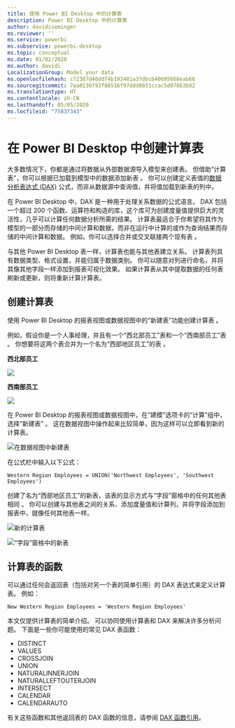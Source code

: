 ```yaml
---
title: 使用 Power BI Desktop 中的计算表
description: Power BI Desktop 中的计算表
author: davidiseminger
ms.reviewer: ''
ms.service: powerbi
ms.subservice: powerbi-desktop
ms.topic: conceptual
ms.date: 01/02/2020
ms.author: davidi
LocalizationGroup: Model your data
ms.openlocfilehash: c72387d40ddf4b193481a37dbcb40695668eab66
ms.sourcegitcommit: 7aa0136f93f88516f97ddd8031ccac5d07863b92
ms.translationtype: HT
ms.contentlocale: zh-CN
ms.lasthandoff: 05/05/2020
ms.locfileid: "75837343"
---
```

# <a name="create-calculated-tables-in-power-bi-desktop"></a>在 Power BI Desktop 中创建计算表
大多数情况下，你都是通过将数据从外部数据源导入模型来创建表。 但借助“计算表”，你可以根据已加载到模型中的数据添加新表  。 你可以创建定义表值的[数据分析表达式 (DAX)](/dax/index) 公式，而非从数据源中查询值，并将值加载到新表的列中。

在 Power BI Desktop 中，DAX 是一种用于处理关系数据的公式语言。 DAX 包括一个超过 200 个函数、运算符和构造的库，这个库可为创建度量值提供巨大的灵活性，几乎可以计算任何数据分析所需的结果。 计算表最适合于你希望将其作为模型的一部分而存储的中间计算和数据，而非在运行中计算的或作为查询结果而存储的中间计算和数据。 例如，你可以选择合并或交叉联接两个现有表   。

与其他 Power BI Desktop 表一样，计算表也能与其他表建立关系。 计算表列具有数据类型、格式设置，并能归属于数据类别。 你可以随意对列进行命名，并将其像其他字段一样添加到报表可视化效果。 如果计算表从其中提取数据的任何表刷新或更新，则将重新计算计算表。

## <a name="create-a-calculated-table"></a>创建计算表

使用 Power BI Desktop 的报表视图或数据视图中的“新建表”功能创建计算表  。

例如，假设你是一个人事经理，并且有一个“西北部员工”表和一个“西南部员工”表   。 你想要将这两个表合并为一个名为“西部地区员工”的表  。

**西北部员工**

 ![](media/desktop-calculated-tables/calctables_nwempl.png)

**西南部员工**

 ![](media/desktop-calculated-tables/calctables_swempl.png)

在 Power BI Desktop 的报表视图或数据视图中，在“建模”选项卡的“计算”组中，选择“新建表”    。 这在数据视图中操作起来比较简单，因为这样可以立即看到新的计算表。

 ![在数据视图中新建表](media/desktop-calculated-tables/calctables_formulabarempty.png)

在公式栏中输入以下公式：

```dax
Western Region Employees = UNION('Northwest Employees', 'Southwest Employees')
```

创建了名为“西部地区员工”的新表，该表的显示方式与“字段”窗格中的任何其他表相同   。 你可以创建与其他表之间的关系、添加度量值和计算列，并将字段添加到报表中，就像任何其他表一样。

 ![新的计算表](media/desktop-calculated-tables/calctables_westregionempl.png)

 ![“字段”窗格中的新表](media/desktop-calculated-tables/calctables_fieldlist.png)

## <a name="functions-for-calculated-tables"></a>计算表的函数

可以通过任何会返回表（包括对另一个表的简单引用）的 DAX 表达式来定义计算表。 例如：

```dax
New Western Region Employees = 'Western Region Employees'
```

本文仅提供计算表的简单介绍。 可以协同使用计算表和 DAX 来解决许多分析问题。 下面是一些你可能使用的常见 DAX 表函数：

* DISTINCT
* VALUES
* CROSSJOIN
* UNION
* NATURALINNERJOIN
* NATURALLEFTOUTERJOIN
* INTERSECT
* CALENDAR
* CALENDARAUTO

有关这些函数和其他返回表的 DAX 函数的信息，请参阅 [DAX 函数引用](/dax/dax-function-reference)。


